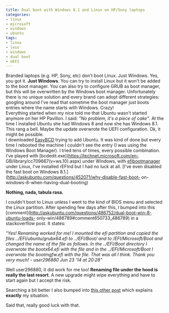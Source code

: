 ```yaml
---
title: Dual boot with Windows 8.1 and Linux on HP/Sony laptops
categories:
- linux
- microsoft
- windows
- ubuntu
tags:
- linux
- less
- windows
- dual boot
- UEFI
---
```

Branded laptops (e.g. HP, Sony, etc) don't boot Linux. Just Windows. Yes, you
got it. **Just Windows**. You can try to install Linux but it won't be added
to the boot manager. You can also try to configure GRUB as boot manager, but
this will be overwritten by the Windows boot manager. Unfortunately there is
no unique solution and every brand can adopt different strategies: googling
around I've read that sometime the boot manager just boots entries where the
name starts with Windows. Crazy!  
Everything started when my nice told me that Ubuntu wasn't started anymore on
her HP Pavillon. I said: _"No problem, it's a piece of cake"_. At the time I
installed Ubuntu she had Windows 8 and now she has Windows 8.1. This rang a
bell. Maybe the update overwrote the UEFI configuration. Ok, it might be
possible.  
I downloaded [EasyBCD](https://neosmart.net/EasyBCD/) trying to add Ubuntu. It
was kind of done but every time I rebooted the machine I couldn't see the
entry (I was using the Windows Boot Manager). I tried tens of times, every
possible combination. I've played with
[bcdedit.exe](https://technet.microsoft.com/en-
GB/library/cc709667\(v=ws.10\).aspx) under Windows, with
[efibootmanager](http://linux.die.net/man/8/efibootmgr) under Linux, I've
installed rEFInd but I had no luck at all. [I've even disabled the fast boot
on Windows 8.1.](http://askubuntu.com/questions/452071/why-disable-fast-boot-
on-windows-8-when-having-dual-booting)

**Nothing, nada, tabula rasa.**

I couldn't boot to Linux unless I went to the kind of BIOS menu and selected
the Linux partition. After spending few days after this, I bumped into this
[comment](http://askubuntu.com/questions/486752/dual-boot-win-8-ubuntu-loads-
only-win/486789#comment650733_486789) in a stackoverflow post. It states:

_"Yes! Renaming worked for me! I mounted the efi partition and copied the
files ../EFI/ubuntu/grubx64.efi to ../EFI/Boot/ and to /EFI/Microsoft/Boot and
changed the name of the file as follows. In the ../EFI/Boot directory I
overwrote the bootx64.efi with the file and in the ../EFI/Microsoft/Boot I
overwrote the bootmgfw.efi with the file. That was all I think. Thank you very
much! - user296880 Jun 23 '14 at 20:28"_

Well user296880, it did work for me too! **Renaming file under the hood is
really the last resort**. A new upgrade might wipe everything and have to
start again but I accept the risk.

Searching a bit better I also bumped into [this other
post](http://askubuntu.com/a/381741) which explains **exactly** my situation.

Said that, really good luck with that.

